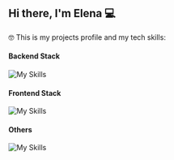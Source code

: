 ## Hi there, I'm Elena 💻

🤓 This is my projects profile and my tech skills:

#### Backend Stack
![My Skills](https://skillicons.dev/icons?i=java,spring,maven,docker,nodejs,express,php,go,mysql)

#### Frontend Stack
![My Skills](https://skillicons.dev/icons?i=html,css,js,react,ts,styledcomponents,sass,apollo,bootstrap,redux,jquery)

#### Others
![My Skills](https://skillicons.dev/icons?i=git,gitlab,github,idea,vscode,linux,bash,vim,wordpress,figma,selenium)
